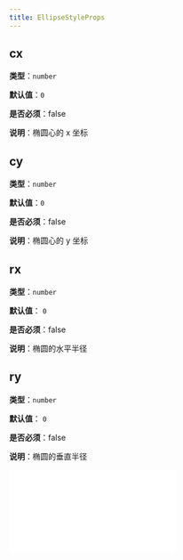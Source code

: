 ```yaml
---
title: EllipseStyleProps
---
```


## cx

**类型**：`number`

**默认值**：`0`

**是否必须**：false

**说明**：椭圆心的 x 坐标

## cy

**类型**：`number`

**默认值**：`0`

**是否必须**：false

**说明**：椭圆心的 y 坐标

## rx

**类型**：`number`

**默认值**： `0`

**是否必须**：false

**说明**：椭圆的水平半径

## ry

**类型**：`number`

**默认值**： `0`

**是否必须**：false

**说明**：椭圆的垂直半径

<embed src="./BaseStyleProps.zh.md"></embed>
